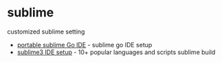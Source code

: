 # sublime
customized sublime setting

- [portable sublime Go IDE](portable-sublime-Go-IDE.md) - sublime go IDE setup
- [sublime3 IDE setup](sublime3-IDE-setup.md) - 10+ popular languages and scripts sublime build
